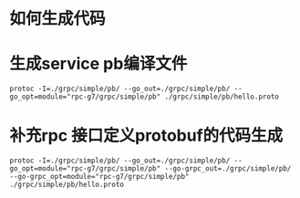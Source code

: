 # 如何生成代码

# 生成service pb编译文件
```shell
protoc -I=./grpc/simple/pb/ --go_out=./grpc/simple/pb/ --go_opt=module="rpc-g7/grpc/simple/pb" ./grpc/simple/pb/hello.proto
```

# 补充rpc 接口定义protobuf的代码生成
```shell
protoc -I=./grpc/simple/pb/ --go_out=./grpc/simple/pb/ --go_opt=module="rpc-g7/grpc/simple/pb" --go-grpc_out=./grpc/simple/pb/ --go-grpc_opt=module="rpc-g7/grpc/simple/pb" ./grpc/simple/pb/hello.proto
```

